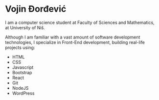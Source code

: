 # Vojin Đorđević

I am a computer science student at Faculty of Sciences and Mathematics, at University of Niš.

Although I am familiar with a vast amount of software development technologies, I specialize in Front-End development, building real-life projects using:
* HTML 
* CSS
* Javascript
* Bootstrap
* React
* Git
* NodeJS
* WordPress
